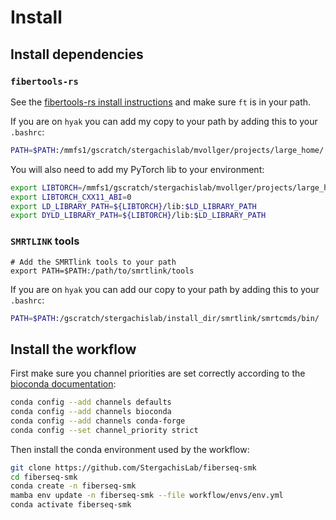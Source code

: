 # Install

## Install dependencies
### `fibertools-rs`
See the [fibertools-rs install instructions](https://github.com/mrvollger/fibertools-rs#install) and make sure `ft` is in your path.

If you are on `hyak` you can add my copy to your path by adding this to your `.bashrc`:
```bash
PATH=$PATH:/mmfs1/gscratch/stergachislab/mvollger/projects/large_home/.cargo/bin/
```
You will also need to add my PyTorch lib to your environment:
```bash
export LIBTORCH=/mmfs1/gscratch/stergachislab/mvollger/projects/large_home/libs/libtorch-static-with-deps-1.13.0_cu116
export LIBTORCH_CXX11_ABI=0
export LD_LIBRARY_PATH=${LIBTORCH}/lib:$LD_LIBRARY_PATH
export DYLD_LIBRARY_PATH=${LIBTORCH}/lib:$LD_LIBRARY_PATH
```

### `SMRTLINK` tools
```
# Add the SMRTlink tools to your path
export PATH=$PATH:/path/to/smrtlink/tools
```
If you are on `hyak` you can add our copy to your path by adding this to your `.bashrc`:
```bash
PATH=$PATH:/gscratch/stergachislab/install_dir/smrtlink/smrtcmds/bin/
```

## Install the workflow
First make sure you channel priorities are set correctly according to the [bioconda documentation](https://bioconda.github.io/#usage):
```bash
conda config --add channels defaults
conda config --add channels bioconda
conda config --add channels conda-forge
conda config --set channel_priority strict
```

Then install the conda environment used by the workflow:
```bash
git clone https://github.com/StergachisLab/fiberseq-smk
cd fiberseq-smk
conda create -n fiberseq-smk
mamba env update -n fiberseq-smk --file workflow/envs/env.yml 
conda activate fiberseq-smk
```
